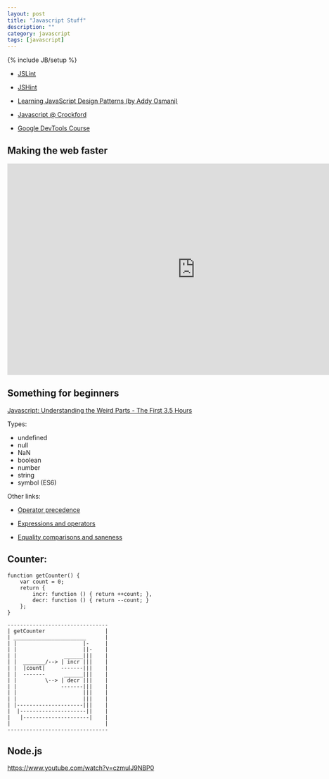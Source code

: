 ```yaml
---
layout: post
title: "Javascript Stuff"
description: ""
category: javascript 
tags: [javascript]
---
```

{% include JB/setup %}


* [JSLint](http://www.jslint.com/)

* [JSHint](http://www.jshint.com/)


* [Learning JavaScript Design Patterns (by Addy Osmani)](http://addyosmani.com/resources/essentialjsdesignpatterns/book/)

* [Javascript @ Crockford](http://javascript.crockford.com/)

* [Google DevTools Course](http://discover-devtools.codeschool.com/)


## Making the web faster

<iframe width="854" height="480" src="https://www.youtube.com/embed/BaneWEqNcpE" frameborder="0" allowfullscreen></iframe>



## Something for beginners
[Javascript: Understanding the Weird Parts - The First 3.5 Hours](https://www.youtube.com/watch?v=Bv_5Zv5c-Ts)


Types:

* undefined
* null
* NaN
* boolean
* number
* string
* symbol (ES6)



Other links: 

* [Operator precedence](https://developer.mozilla.org/de/docs/Web/JavaScript/Reference/Operators/Operator_Precedence)

* [Expressions and operators](https://developer.mozilla.org/en-US/docs/Web/JavaScript/Guide/Expressions_and_Operators)

* [Equality comparisons and saneness](https://developer.mozilla.org/en-US/docs/Web/JavaScript/Equality_comparisons_and_sameness)


## Counter:

<pre><code>function getCounter() {
    var count = 0;
    return {
        incr: function () { return ++count; },
        decr: function () { return --count; }
    };
}
</code></pre>


<pre><code>--------------------------------
| getCounter                   |
| _______________________      |
| |                     |-     |
| |                     ||-    |
| |               ______|||    |
| |  _______/--> | incr |||    |
| |  |count|     -------|||    |
| |  -------      ______|||    |
| |         \--> | decr |||    |
| |              -------|||    |
| |                     |||    |
| |                     |||    |
| |---------------------|||    |
|  |---------------------||    |
|   |---------------------|    |
|                              |
--------------------------------
</code></pre>



## Node.js

<https://www.youtube.com/watch?v=czmulJ9NBP0>